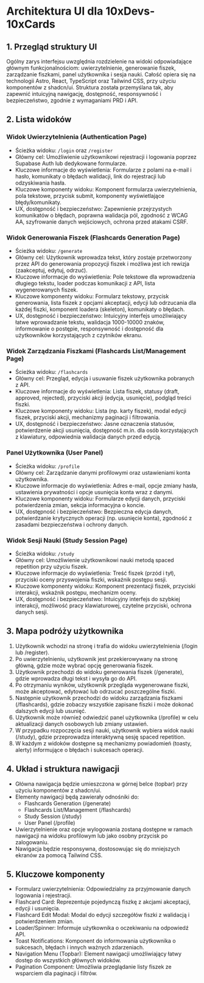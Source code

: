 # Architektura UI dla 10xDevs-10xCards

## 1. Przegląd struktury UI

Ogólny zarys interfejsu uwzględnia rozdzielenie na widoki odpowiadające głównym funkcjonalnościom: uwierzytelnienie, generowanie fiszek, zarządzanie fiszkami, panel użytkownika i sesja nauki. Całość opiera się na technologii Astro, React, TypeScript oraz Tailwind CSS, przy użyciu komponentów z shadcn/ui. Struktura została przemyślana tak, aby zapewnić intuicyjną nawigację, dostępność, responsywność i bezpieczeństwo, zgodnie z wymaganiami PRD i API.

## 2. Lista widoków

### Widok Uwierzytelnienia (Authentication Page)
- Ścieżka widoku: `/login` oraz `/register`
- Główny cel: Umożliwienie użytkownikowi rejestracji i logowania poprzez Supabase Auth lub dedykowane formularze.
- Kluczowe informacje do wyświetlenia: Formularze z polami na e-mail i hasło, komunikaty o błędach walidacji, link do rejestracji lub odzyskiwania hasła.
- Kluczowe komponenty widoku: Komponent formularza uwierzytelnienia, pola tekstowe, przycisk submit, komponenty wyświetlające błędy/komunikaty.
- UX, dostępność i bezpieczeństwo: Zapewnienie przejrzystych komunikatów o błędach, poprawna walidacja pól, zgodność z WCAG AA, szyfrowanie danych wejściowych, ochrona przed atakami CSRF.

### Widok Generowania Fiszek (Flashcards Generation Page)
- Ścieżka widoku: `/generate`
- Główny cel: Użytkownik wprowadza tekst, który zostaje przetworzony przez API do generowania propozycji fiszek i możliwa jest ich rewizja (zaakceptuj, edytuj, odrzuć).
- Kluczowe informacje do wyświetlenia: Pole tekstowe dla wprowadzenia długiego tekstu, loader podczas komunikacji z API, lista wygenerowanych fiszek.
- Kluczowe komponenty widoku: Formularz tekstowy, przycisk generowania, lista fiszek z opcjami akceptacji, edycji lub odrzucania dla każdej fiszki, komponent loadera (skeleton), komunikaty o błędach.
- UX, dostępność i bezpieczeństwo: Intuicyjny interfejs umożliwiający łatwe wprowadzanie tekstu, walidacja 1000-10000 znaków, informowanie o postępie, responsywność i dostępność dla użytkowników korzystających z czytników ekranu.

### Widok Zarządzania Fiszkami (Flashcards List/Management Page)
- Ścieżka widoku: `/flashcards`
- Główny cel: Przegląd, edycja i usuwanie fiszek użytkownika pobranych z API.
- Kluczowe informacje do wyświetlenia: Lista fiszek, statusy (draft, approved, rejected), przyciski akcji (edycja, usunięcie), podgląd treści fiszki.
- Kluczowe komponenty widoku: Lista (np. karty fiszek), modal edycji fiszek, przyciski akcji, mechanizmy paginacji i filtrowania.
- UX, dostępność i bezpieczeństwo: Jasne oznaczenia statusów, potwierdzenie akcji usunięcia, dostępność m.in. dla osób korzystających z klawiatury, odpowiednia walidacja danych przed edycją.

### Panel Użytkownika (User Panel)
- Ścieżka widoku: `/profile`
- Główny cel: Zarządzanie danymi profilowymi oraz ustawieniami konta użytkownika.
- Kluczowe informacje do wyświetlenia: Adres e-mail, opcje zmiany hasła, ustawienia prywatności i opcje usunięcia konta wraz z danymi.
- Kluczowe komponenty widoku: Formularze edycji danych, przyciski potwierdzenia zmian, sekcja informacyjna o koncie.
- UX, dostępność i bezpieczeństwo: Bezpieczna edycja danych, potwierdzanie krytycznych operacji (np. usunięcie konta), zgodność z zasadami bezpieczeństwa i ochrony danych.

### Widok Sesji Nauki (Study Session Page)
- Ścieżka widoku: `/study`
- Główny cel: Umożliwienie użytkownikowi nauki metodą spaced repetition przy użyciu fiszek.
- Kluczowe informacje do wyświetlenia: Treść fiszek (przód i tył), przyciski oceny przyswojenia fiszki, wskaźnik postępu sesji.
- Kluczowe komponenty widoku: Komponent prezentacji fiszek, przyciski interakcji, wskaźnik postępu, mechanizm oceny.
- UX, dostępność i bezpieczeństwo: Intuicyjny interfejs do szybkiej interakcji, możliwość pracy klawiaturowej, czytelne przyciski, ochrona danych sesji.

## 3. Mapa podróży użytkownika

1. Użytkownik wchodzi na stronę i trafia do widoku uwierzytelnienia (/login lub /register).
2. Po uwierzytelnieniu, użytkownik jest przekierowywany na stronę główną, gdzie może wybrać opcję generowania fiszek.
3. Użytkownik przechodzi do widoku generowania fiszek (/generate), gdzie wprowadza długi tekst i wysyła go do API.
4. Po otrzymaniu wyników, użytkownik przegląda wygenerowane fiszki, może akceptować, edytować lub odrzucać poszczególne fiszki.
5. Następnie użytkownik przechodzi do widoku zarządzania fiszkami (/flashcards), gdzie zobaczy wszystkie zapisane fiszki i może dokonać dalszych edycji lub usunięć.
6. Użytkownik może również odwiedzić panel użytkownika (/profile) w celu aktualizacji danych osobowych lub zmiany ustawień.
7. W przypadku rozpoczęcia sesji nauki, użytkownik wybiera widok nauki (/study), gdzie przeprowadza interaktywną sesję spaced repetition.
8. W każdym z widoków dostępne są mechanizmy powiadomień (toasty, alerty) informujące o błędach i sukcesach operacji.

## 4. Układ i struktura nawigacji

- Główna nawigacja będzie umieszczona w górnej belce (topbar) przy użyciu komponentów z shadcn/ui.
- Elementy nawigacji będą zawierały odnośniki do:
  - Flashcards Generation (/generate)
  - Flashcards List/Management (/flashcards)
  - Study Session (/study)
  - User Panel (/profile)
- Uwierzytelnienie oraz opcje wylogowania zostaną dostępne w ramach nawigacji na widoku profilowym lub jako osobny przycisk po zalogowaniu.
- Nawigacja będzie responsywna, dostosowując się do mniejszych ekranów za pomocą Tailwind CSS.

## 5. Kluczowe komponenty

- Formularz uwierzytelnienia: Odpowiedzialny za przyjmowanie danych logowania i rejestracji.
- Flashcard Card: Reprezentuje pojedynczą fiszkę z akcjami akceptacji, edycji i usunięcia.
- Flashcard Edit Modal: Modal do edycji szczegółów fiszki z walidacją i potwierdzeniem zmian.
- Loader/Spinner: Informuje użytkownika o oczekiwaniu na odpowiedź API.
- Toast Notifications: Komponent do informowania użytkownika o sukcesach, błędach i innych ważnych zdarzeniach.
- Navigation Menu (Topbar): Element nawigacji umożliwiający łatwy dostęp do wszystkich głównych widoków.
- Pagination Component: Umożliwia przeglądanie listy fiszek ze wsparciem dla paginacji i filtrów. 
